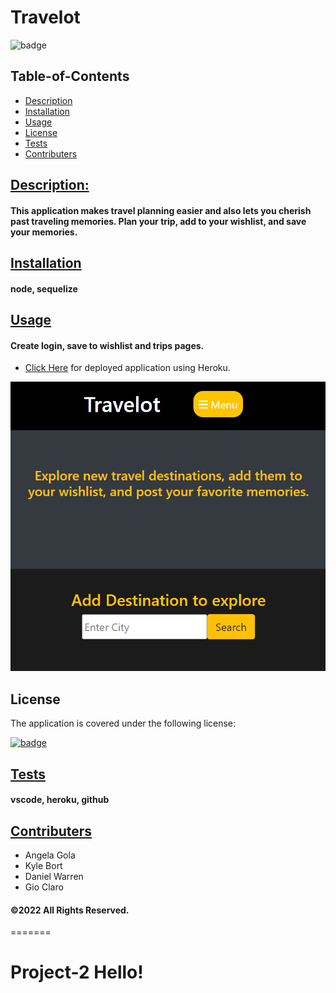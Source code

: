  # Travelot


  ![badge](https://img.shields.io/badge/license-mit-blue)

## Table-of-Contents

  * [Description](#description)
  * [Installation](#installation)
  * [Usage](#usage)
  * [License](#license)
  * [Tests](#tests)
  * [Contributers](#contributers)
  

  ## [Description:](#table-of-contents)


  #### This application makes travel planning easier and also lets you cherish past traveling memories. Plan your trip, add to your wishlist, and save your memories.


  ## [Installation](#table-of-contents)


  #### node, sequelize


  ## [Usage](#table-of-contents)


  #### Create login, save to wishlist and trips pages.
  
  * [Click Here](https://travelot-app.herokuapp.com/) for deployed application using Heroku.


  ![Example Image](./public/images/travelot.png)


  
  ## License
    
  The application is covered under the following license:
    
  
  [![badge](https://img.shields.io/badge/license-mit-blue)](http://choosealicense.com/licenses/mit/)
    


  ## [Tests](#table-of-contents)


  #### vscode, heroku, github


  ## [Contributers](#table-of-contents)


  * Angela Gola
  * Kyle Bort
  * Daniel Warren
  * Gio Claro 
  #### &copy;2022 All Rights Reserved.
=======
# Project-2 Hello!
